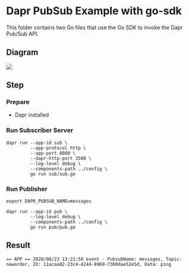 # Dapr PubSub Example with go-sdk

This folder contains two Go files that use the Go SDK to invoke the Dapr Pub/Sub API.

## Diagram

![](https://i.loli.net/2020/08/23/5MBYgwqCZcXNUf2.jpg)

## Step

### Prepare

- Dapr installed

### Run Subscriber Server

```shell
dapr run --app-id sub \
         --app-protocol http \
         --app-port 8080 \
         --dapr-http-port 3500 \
         --log-level debug \
         --components-path ../config \
         go run sub/sub.go
```

### Run Publisher

```shell
export DAPR_PUBSUB_NAME=messages

dapr run --app-id pub \
         --log-level debug \
         --components-path ../config \
         go run pub/pub.go
```

## Result

```shell
== APP == 2020/08/23 13:21:58 event - PubsubName: messages, Topic: neworder, ID: 11acaa82-23c4-4244-8969-7360dae52e5d, Data: ping
```
